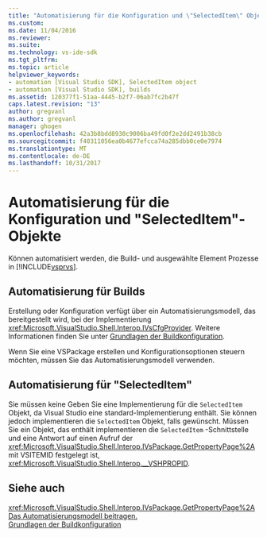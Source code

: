 ```yaml
---
title: "Automatisierung für die Konfiguration und \"SelectedItem\" Objekte | Microsoft Docs"
ms.custom: 
ms.date: 11/04/2016
ms.reviewer: 
ms.suite: 
ms.technology: vs-ide-sdk
ms.tgt_pltfrm: 
ms.topic: article
helpviewer_keywords:
- automation [Visual Studio SDK], SelectedItem object
- automation [Visual Studio SDK], builds
ms.assetid: 120377f1-51aa-4445-b2f7-06ab7fc2b47f
caps.latest.revision: "13"
author: gregvanl
ms.author: gregvanl
manager: ghogen
ms.openlocfilehash: 42a3b8bdd8930c9006ba49fd0f2e2dd2491b38cb
ms.sourcegitcommit: f40311056ea0b4677efcca74a285dbb0ce0e7974
ms.translationtype: MT
ms.contentlocale: de-DE
ms.lasthandoff: 10/31/2017
---
```

# <a name="automation-for-configuration-and-selecteditem-objects"></a>Automatisierung für die Konfiguration und "SelectedItem"-Objekte
Können automatisiert werden, die Build- und ausgewählte Element Prozesse in [!INCLUDE[vsprvs](../../code-quality/includes/vsprvs_md.md)].  
  
## <a name="automation-for-builds"></a>Automatisierung für Builds  
 Erstellung oder Konfiguration verfügt über ein Automatisierungsmodell, das bereitgestellt wird, bei der Implementierung <xref:Microsoft.VisualStudio.Shell.Interop.IVsCfgProvider>. Weitere Informationen finden Sie unter [Grundlagen der Buildkonfiguration](../../ide/understanding-build-configurations.md).  
  
 Wenn Sie eine VSPackage erstellen und Konfigurationsoptionen steuern möchten, müssen Sie das Automatisierungsmodell verwenden.  
  
## <a name="automation-for-selecteditem"></a>Automatisierung für "SelectedItem"  
 Sie müssen keine Geben Sie eine Implementierung für die `SelectedItem` Objekt, da Visual Studio eine standard-Implementierung enthält. Sie können jedoch implementieren die `SelectedItem` Objekt, falls gewünscht. Müssen Sie ein Objekt, das enthält implementieren die `SelectedItem` -Schnittstelle und eine Antwort auf einen Aufruf der <xref:Microsoft.VisualStudio.Shell.Interop.IVsPackage.GetPropertyPage%2A> mit VSITEMID festgelegt ist, <xref:Microsoft.VisualStudio.Shell.Interop.__VSHPROPID>.  
  
## <a name="see-also"></a>Siehe auch  
 <xref:Microsoft.VisualStudio.Shell.Interop.IVsPackage.GetPropertyPage%2A>   
 [Das Automatisierungsmodell beitragen.](../../extensibility/internals/contributing-to-the-automation-model.md)   
 [Grundlagen der Buildkonfiguration](../../ide/understanding-build-configurations.md)